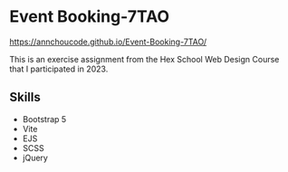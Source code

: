 # Event Booking-7TAO
https://annchoucode.github.io/Event-Booking-7TAO/

This is an exercise assignment from the Hex School Web Design Course that I participated in 2023.

## Skills
- Bootstrap 5
- Vite
- EJS
- SCSS
- jQuery